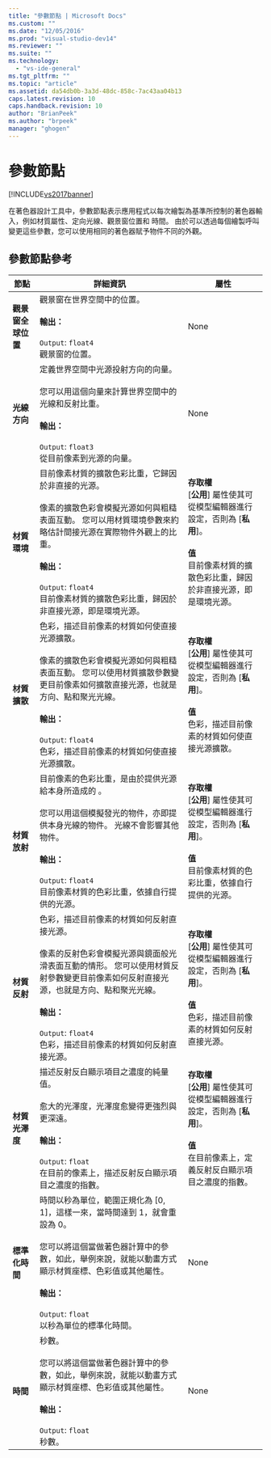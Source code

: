 ```yaml
---
title: "參數節點 | Microsoft Docs"
ms.custom: ""
ms.date: "12/05/2016"
ms.prod: "visual-studio-dev14"
ms.reviewer: ""
ms.suite: ""
ms.technology: 
  - "vs-ide-general"
ms.tgt_pltfrm: ""
ms.topic: "article"
ms.assetid: da54db0b-3a3d-48dc-858c-7ac43aa04b13
caps.latest.revision: 10
caps.handback.revision: 10
author: "BrianPeek"
ms.author: "brpeek"
manager: "ghogen"
---
```

# 參數節點
[!INCLUDE[vs2017banner](../code-quality/includes/vs2017banner.md)]

在著色器設計工具中，參數節點表示應用程式以每次繪製為基準所控制的著色器輸入，例如材質屬性、定向光線、觀景窗位置和 時間。  由於可以透過每個繪製呼叫變更這些參數，您可以使用相同的著色器賦予物件不同的外觀。  
  
## 參數節點參考  
  
|節點|詳細資訊|屬性|  
|--------|----------|--------|  
|**觀景窗全球位置**|觀景窗在世界空間中的位置。<br /><br /> **輸出：**<br /><br /> `Output`: `float4`<br /> 觀景窗的位置。|None|  
|**光線方向**|定義世界空間中光源投射方向的向量。<br /><br /> 您可以用這個向量來計算世界空間中的光線和反射比重。<br /><br /> **輸出：**<br /><br /> `Output`: `float3`<br /> 從目前像素到光源的向量。|None|  
|**材質環境**|目前像素材質的擴散色彩比重，它歸因於非直接的光源。<br /><br /> 像素的擴散色彩會模擬光源如何與粗糙表面互動。  您可以用材質環境參數來約略估計間接光源在實際物件外觀上的比重。<br /><br /> **輸出：**<br /><br /> `Output`: `float4`<br /> 目前像素材質的擴散色彩比重，歸因於非直接光源，即是環境光源。|**存取權**<br /> \[**公用**\] 屬性使其可從模型編輯器進行設定，否則為 \[**私用**\]。<br /><br /> **值**<br /> 目前像素材質的擴散色彩比重，歸因於非直接光源，即是環境光源。|  
|**材質擴散**|色彩，描述目前像素的材質如何使直接光源擴散。<br /><br /> 像素的擴散色彩會模擬光源如何與粗糙表面互動。  您可以使用材質擴散參數變更目前像素如何擴散直接光源，也就是方向、點和聚光光線。<br /><br /> **輸出：**<br /><br /> `Output`: `float4`<br /> 色彩，描述目前像素的材質如何使直接光源擴散。|**存取權**<br /> \[**公用**\] 屬性使其可從模型編輯器進行設定，否則為 \[**私用**\]。<br /><br /> **值**<br /> 色彩，描述目前像素的材質如何使直接光源擴散。|  
|**材質放射**|目前像素的色彩比重，是由於提供光源給本身所造成的 。<br /><br /> 您可以用這個模擬發光的物件，亦即提供本身光線的物件。  光線不會影響其他物件。<br /><br /> **輸出：**<br /><br /> `Output`: `float4`<br /> 目前像素材質的色彩比重，依據自行提供的光源。|**存取權**<br /> \[**公用**\] 屬性使其可從模型編輯器進行設定，否則為 \[**私用**\]。<br /><br /> **值**<br /> 目前像素材質的色彩比重，依據自行提供的光源。|  
|**材質反射**|色彩，描述目前像素的材質如何反射直接光源。<br /><br /> 像素的反射色彩會模擬光源與鏡面般光滑表面互動的情形。  您可以使用材質反射參數變更目前像素如何反射直接光源，也就是方向、點和聚光光線。<br /><br /> **輸出：**<br /><br /> `Output`: `float4`<br /> 色彩，描述目前像素的材質如何反射直接光源。|**存取權**<br /> \[**公用**\] 屬性使其可從模型編輯器進行設定，否則為 \[**私用**\]。<br /><br /> **值**<br /> 色彩，描述目前像素的材質如何反射直接光源。|  
|**材質光澤度**|描述反射反白顯示項目之濃度的純量值。<br /><br /> 愈大的光澤度，光澤度愈變得更強烈與更深遠。<br /><br /> **輸出：**<br /><br /> `Output`: `float`<br /> 在目前的像素上，描述反射反白顯示項目之濃度的指數。|**存取權**<br /> \[**公用**\] 屬性使其可從模型編輯器進行設定，否則為 \[**私用**\]。<br /><br /> **值**<br /> 在目前像素上，定義反射反白顯示項目之濃度的指數。|  
|**標準化時間**|時間以秒為單位，範圍正規化為 \[0, 1\]，這樣一來，當時間達到 1，就會重設為 0。<br /><br /> 您可以將這個當做著色器計算中的參數，如此，舉例來說，就能以動畫方式顯示材質座標、色彩值或其他屬性。<br /><br /> **輸出：**<br /><br /> `Output`: `float`<br /> 以秒為單位的標準化時間。|None|  
|**時間**|秒數。<br /><br /> 您可以將這個當做著色器計算中的參數，如此，舉例來說，就能以動畫方式顯示材質座標、色彩值或其他屬性。<br /><br /> **輸出：**<br /><br /> `Output`: `float`<br /> 秒數。|None|